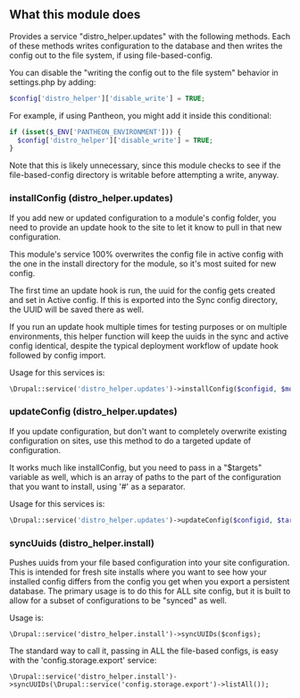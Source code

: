 ## What this module does
Provides a service "distro_helper.updates" with the following methods. Each of
these methods writes configuration to the database and then writes the config
out to the file system, if using file-based-config.

You can disable the "writing the config out to the file system" behavior in
settings.php by adding:
```php
$config['distro_helper']['disable_write'] = TRUE;
```

For example, if using Pantheon, you might add it inside this conditional:
```php
if (isset($_ENV['PANTHEON_ENVIRONMENT'])) {
  $config['distro_helper']['disable_write'] = TRUE;
}
```
Note that this is likely unnecessary, since this module checks to see if the
file-based-config directory is writable before attempting a write, anyway.

### installConfig (distro_helper.updates)

If you add new or updated configuration to a module's config folder, you need to provide an update hook to the site to let it know to pull in that new configuration.

This module's service 100% overwrites the config file in active config with the one in the install directory for the module, so it's most suited for new config.

The first time an update hook is run, the uuid for the config gets created and set in Active config. If this is exported into the Sync config directory, the UUID will be saved there as well.

If you run an update hook multiple times for testing purposes or on multiple environments, this helper function will keep the uuids in the sync and active config identical, despite the typical deployment workflow of update hook followed by config import.

Usage for this services is:

```php
\Drupal::service('distro_helper.updates')->installConfig($configid, $modulename, $dirname);
```

### updateConfig (distro_helper.updates)

If you update configuration, but don't want to completely overwrite existing configuration on sites, use this method to do a targeted update of configuration.

It works much like installConfig, but you need to pass in a "$targets" variable as well, which is an array of paths to the part of the configuration that you want to install, using '#' as a separator.

Usage for this services is:

```php
\Drupal::service('distro_helper.updates')->updateConfig($configid, $targets, $modulename, $dirname);
```

### syncUuids (distro_helper.install)

Pushes uuids from your file based configuration into your site configuration. This is intended for fresh site installs where you want to see how your installed config differs from the config you get when you export a persistent database. The primary usage is to do this for ALL site config, but it is built to allow for a subset of configurations to be "synced" as well.

Usage is:

```
\Drupal::service('distro_helper.install')->syncUUIDs($configs);
```

The standard way to call it, passing in ALL the file-based configs, is easy with the 'config.storage.export' service:

```
\Drupal::service('distro_helper.install')->syncUUIDs(\Drupal::service('config.storage.export')->listAll());
```
